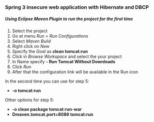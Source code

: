 ### Spring 3 insecure web application with Hibernate and DBCP

##### Using Eclipse Maven Plugin to run the project for the first time

1. Select the project
2. Go at menu *Run > Run Configurations*
3. Select *Maven Build* 
4. Right click on *New* 
5. Specify the *Goal* as **clean tomcat:run**
6. Click in *Browse Workspace* and select the your project
7. In Name specify **<Project-Name> - Run Tomcat Without Downloads** 
7. Click *Run*
8. After that the configuration link will be available in the Run icon


In the second time you can use for step 5: 
* **-o tomcat:run**


Other options for step 5:
* **-o clean package tomcat:run-war**
* **Dmaven.tomcat.port=8086 tomcat:run**